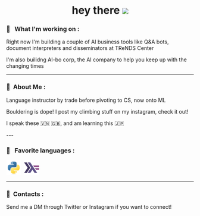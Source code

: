 <h1 align="center">hey there <img src="https://media.giphy.com/media/hvRJCLFzcasrR4ia7z/giphy.gif" width="40"></h1>

### :egg: &nbsp; What I'm working on :
<p>Right now I'm building a couple of AI business tools like Q&A bots, document interpreters and disseminators at TReNDS Center</p>
<p>I'm also builidng AI-bo corp, the AI company to help you keep up with the changing times</p>

---

### :egg: &nbsp;About Me :
<p>Language instructor by trade before pivoting to CS, now onto ML</p>
<p>Bouldering is dope! I post my climbing stuff on my instagram, check it out!</p>
<p>I speak these 🇻🇳 🇬🇧, and am learning this 🇯🇵</p>
---

### :egg: &nbsp; Favorite languages :
<p>
<img src="https://github.com/devicons/devicon/blob/master/icons/python/python-original.svg" title="Python" alt="Python" width="40" height="40"/>&nbsp;
<img src="https://github.com/devicons/devicon/blob/master/icons/haskell/haskell-original.svg" title="Haskell" alt="Haskell" width="40" height="40"/>&nbsp;
</p>

---

### :egg: &nbsp;Contacts :
<p>Send me a DM through Twitter or Instagram if you want to connect!</p>
